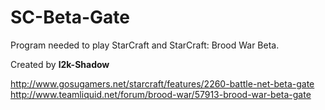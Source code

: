 # SC-Beta-Gate
Program needed to play StarCraft and StarCraft: Brood War Beta.

Created by **l2k-Shadow**

http://www.gosugamers.net/starcraft/features/2260-battle-net-beta-gate
http://www.teamliquid.net/forum/brood-war/57913-brood-war-beta-gate
